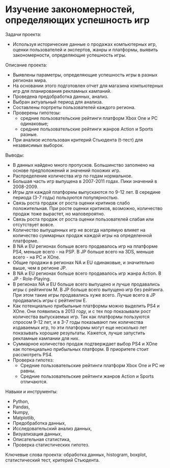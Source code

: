 # Изучение закономерностей, определяющих успешность игр

Задачи проекта:
- Используя исторические данные о продажах компьютерных игр, оценки пользователей и экспертов, жанры и платформы, выявить закономерности, определяющие успешность игры.

Описание проекта:
- Выявлены параметры, определяющие успешность игры в разных регионах мира. 
- На основании этого подготовлен отчет для магазина компьютерных игр для планирования рекламных кампаний. 
- Проведена предобработка данных, анализ. 
- Выбран актуальный период для анализа. 
- Составлены портреты пользователей каждого региона. 
- Проверены гипотезы: 
    - средние пользовательские рейтинги платформ Xbox One и PC одинаковые;
    - средние пользовательские рейтинги жанров Action и Sports разные. 
- При анализе использован критерий Стьюдента (t-тест) для независимых выборок.

Выводы:
- В данных найдено много пропусков. Большинство заполнено на основе предположений и значений похожих игр.
- Распределение количества игр по годам нормальное.
- Большая часть игр выпущена в 2007-2011 годах. Пики значений в 2008-2009.
- Игры для каждой платформы выпускаются по 9-12 лет. В середине периода (3-7 годы) пользуются популярностью.
- Связь роста продаж от роста оценки критиков слабо положительная. При росте оценки критиков, возможно, количество продаж тоже вырастет, но маловероятно.
- Связь роста продаж от роста оценки пользователей слабая или отсутствует вовсе.
- Количество выпущенных игр не всегда напрямую влияет на количество суммарных продаж каждой игры на определенной платформе. 
- В NA и EU регионах больше всего продавалось игр на платформе PS4, меньше всего - на PSP. В JP больше всего на 3DS, меньше всего - на PC и XOne.
- Общие продажи в регионах NA и EU одинаковые, и значительно выше, чем в регионе JP.
- В NA и EU регионах больше всего продавалось игр жанра Action. В JP - Role-Playing.
- В регионах NA и EU больше всего выпущено и лучше продавались игры с рейтингом M. В JP больше всего выпущено игр без рейтинга. При этом такие игры продавались хуже всего. Лучше всего в JP продавались игры с рейтингом E.
- Как потенциально прибыльные платформы можно выделить PS4 и XOne. Они появились в 2013 году, и с тех пор показывали рост количества выпускаемых игр. Так как платформы пользуются спросом 9-12 лет, и в 3-7 годы показывают пик количества издаваемых игр, то эти платформы могут еще несколько лет показывать хорошие результаты. Кажется, лучше запустить рекламные кампании для них.
- Суммарное количество продаж подтверждает выбор PS4 и XOne как потенциально прибыльных платформ. В приоритете стоит рассмотреть PS4.
- Проверка гипотез:
    - Cредние пользовательские рейтинги платформ Xbox One и PC не равны.
    - Средние пользовательские рейтинги жанров Action и Sports отличаются.

Навыки и инструменты:
- Python,
- Pandas,
- Numpy,
- Matplotlib,
- Предобработка данных,
- Исследовательский анализ данных,
- Визуализация данных,
- Описательная статистика,
- Проверка статистических гипотез.

Ключевые слова проекта: обработка данных, histogram, boxplot, статистический тест,
критерий Стьюдента.
